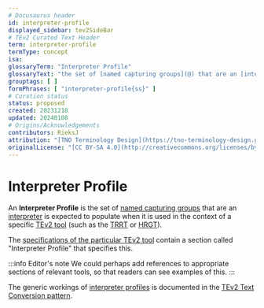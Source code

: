 ```yaml
---
# Docusaurus header
id: interpreter-profile
displayed_sidebar: tev2SideBar
# TEv2 Curated Text Header
term: interpreter-profile
termType: concept
isa:
glossaryTerm: "Interpreter Profile"
glossaryText: "the set of [named capturing groups](@) that are an [interpreter](@) is expected to populate when it is used in the context of a specific [TEv2 tool](@) (such as the [TRRT](@) or [HRGT](@))."
grouptags: [ ]
formPhrases: [ "interpreter-profile{ss}" ]
# Curation status
status: proposed
created: 20231218
updated: 20240108
# Origins/Acknowledgements
contributors: RieksJ
attribution: "[TNO Terminology Design](https://tno-terminology-design.github.io/tev2-specifications/docs)"
originalLicense: "[CC BY-SA 4.0](http://creativecommons.org/licenses/by-sa/4.0/?ref=chooser-v1)"
---
```


# Interpreter Profile

An **Interpreter Profile** is the set of [named capturing groups](@) that are an [interpreter](@) is expected to populate when it is used in the context of a specific [TEv2 tool](@) (such as the [TRRT](@) or [HRGT](@)).

The [specifications of the particular TEv2 tool](toolbox@) contain a section called "Interpreter Profile" that specifies this.

:::info Editor's note
We could perhaps add references to appropriate sections of relevant tools, so that readers can see examples of this.
:::

The generic workings of [interpreter profiles](@) is documented in the [TEv2 Text Conversion pattern](/docs/overview/tev2-text-conversion).